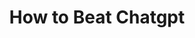 ---
title: "How to Beat Chatgpt"
slug: "how-to-beat-chatgpt"
draft: false
is_upcoming: false
event_date: "2023-10-26"
image: "img/resources/how-to-beat-chatgpt.webp"
name: "How to Beat ChatGPT: Build Your Own Domain-specific LLM"
description: "Learn how to create your own domain-specific LLM."
events: ['Tutorial']
registration_link:
call_to_action:
video_link: https://www.youtube.com/embed/LauDmOwqhus?si=Kl6Llsm_r8s7YFTC
audio_link:
categories: ['Video']
presenters: ['Prema Roman']
topics: ['LLM', 'ChatGPT']
---